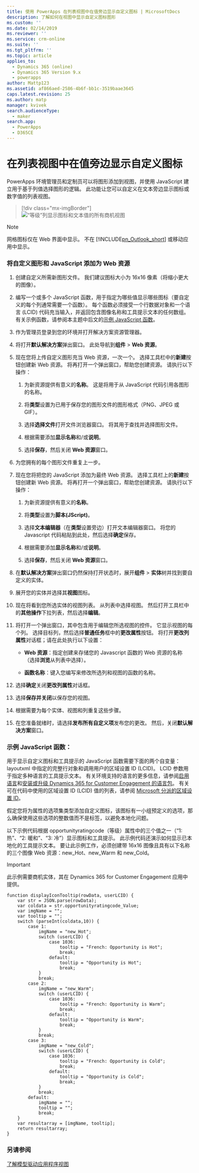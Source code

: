 ```yaml
---
title: 使用 PowerApps 在列表视图中在值旁边显示自定义图标 | MicrosoftDocs
description: 了解如何在视图中显示自定义图标图形
ms.custom: ''
ms.date: 02/14/2019
ms.reviewer: ''
ms.service: crm-online
ms.suite: ''
ms.tgt_pltfrm: ''
ms.topic: article
applies_to:
  - Dynamics 365 (online)
  - Dynamics 365 Version 9.x
  - powerapps
author: Mattp123
ms.assetid: af866aed-2586-4b6f-bb1c-3519baae3645
caps.latest.revision: 25
ms.author: matp
manager: kvivek
search.audienceType:
  - maker
search.app:
  - PowerApps
  - D365CE
---
```

# <a name="display-custom-icons-alongside-values-in-list-views"></a>在列表视图中在值旁边显示自定义图标

<a name="GridIcons"></a>   

 PowerApps 环境管理员和定制员可以将图形添加到视图，并使用 JavaScript 建立用于基于列值选择图形的逻辑。 此功能让您可以自定义在文本旁边显示图标或数字值的列表视图。 

> [!div class="mx-imgBorder"] 
> ![](media/icon-in-opportunity-view.png "“等级”列显示图标和文本值的所有商机视图")
  
> [!NOTE]
>  网格图标仅在 Web 界面中显示。 不在 [!INCLUDE[pn_Outlook_short](../../includes/pn-outlook-short.md)] 或移动应用中显示。  
  
### <a name="add-custom-graphics-and-javascript-as-web-resources"></a>将自定义图形和 JavaScript 添加为 Web 资源  
  
1.  创建自定义所需新图形文件。 我们建议图标大小为 16x16 像素（将缩小更大的图像）。  
  
2.  编写一个或多个 JavaScript 函数，用于指定为哪些值显示哪些图标（要自定义的每个列通常需要一个函数）。 每个函数必须接受一个行数据对象和一个语言 (LCID) 代码充当输入，并返回包含图像名称和工具提示文本的任何数组。 有关示例函数，请参阅本主题中后文的[示例 JavaScript 函数](#SampleJavascript)。  
  
3.  作为管理员登录到您的环境并打开解决方案资源管理器。  
  
4.  将打开**默认解决方案**弹出窗口。 此处导航到**组件** > **Web 资源**。  
  
5.  现在您将上传自定义图形充当 Web 资源，一次一个。 选择工具栏中的**新建**按钮创建新 Web 资源。 将再打开一个弹出窗口，帮助您创建资源。 请执行以下操作：  
  
    1.  为新资源提供有意义的**名称**。 这是将用于从 JavaScript 代码引用各图形的名称。  
  
    2.  将**类型**设置为已用于保存您的图形文件的图形格式（PNG、JPEG 或 GIF）。  
  
    3.  选择**选择文件**打开文件浏览器窗口。 将其用于查找并选择图形文件。  
  
    4.  根据需要添加**显示名称**和/或**说明**。  
  
    5.  选择**保存**，然后关闭 **Web 资源**窗口。  
  
6.  为您拥有的每个图形文件重复上一步。  
  
7.  现在您将把您的 JavaScript 添加为最终 Web 资源。 选择工具栏上的**新建**按钮创建新 Web 资源。 将再打开一个弹出窗口，帮助您创建资源。 请执行以下操作：  
  
    1.  为新资源提供有意义的**名称**。  
  
    2.  将**类型**设置为**脚本(JScript)**。  
  
    3.  选择**文本编辑器**（在**类型**设置旁边）打开文本编辑器窗口。 将您的 Javascript 代码粘贴到此处，然后选择**确定**保存。  
  
    4.  根据需要添加**显示名称**和/或**说明**。  
  
    5.  选择**保存**，然后关闭 **Web 资源**窗口。  
  
8.  在**默认解决方案**弹出窗口仍然保持打开状态时，展开**组件** > **实体**树并找到要自定义的实体。  
  
9. 展开您的实体并选择其**视图**图标。  
  
10. 现在将看到您所选实体的视图列表。 从列表中选择视图。 然后打开工具栏中的**其他操作**下拉列表，然后选择**编辑**。  
  
11. 将打开一个弹出窗口，其中包含用于编辑您所选视图的控件。 它显示视图的每个列。 选择目标列，然后选择**普通任务**框中的**更改属性**按钮。 将打开**更改列属性**对话框；请在此处执行以下设置：  
  
    - **Web 资源**：指定创建来存储您的 Javascript 函数的 Web 资源的名称（选择**浏览**从列表中选择）。  
  
    - **函数名称**：键入您编写来修改所选列和视图的函数的名称。  
  
12. 选择**确定**关闭**更改列属性**对话框。  
  
13. 选择**保存并关闭**以保存您的视图。  
  
14. 根据需要为每个实体、视图和列重复这些步骤。  
  
15. 在您准备就绪时，请选择**发布所有自定义项**发布您的更改。 然后，关闭**默认解决方案**窗口。  
  
<a name="SampleJavascript"></a>   

### <a name="sample-javascript-function"></a>示例 JavaScript 函数：  
 用于显示自定义图标和工具提示的 JavaScript 函数需要下面的两个自变量：layoutxml 中指定的完整行对象和调用用户的区域设置 ID (LCID)。 LCID 参数用于指定多种语言的工具提示文本。 有关环境支持的语言的更多信息，请参阅[启用语言](/dynamics365/customer-engagement/admin/enable-languages)和[安装或升级 Dynamics 365 for Customer Engagement 的语言包](/dynamics365/customer-engagement/on-premises/install-or-upgrade-language-packs)。 有关可在代码中使用的区域设置 ID (LCID) 值的列表，请参阅 [Microsoft 分派的区域设置 ID](https://go.microsoft.com/fwlink/?linkid=829588)。

  
 假定您将为属性的选项集类型添加自定义图标，该图标有一小组预定义的选项，那么确保使用这些选项的整数值而不是标签，以避免本地化问题。  
  
 以下示例代码根据 opportunityratingcode（等级）属性中的三个值之一（“1: 热”、“2: 暖和”、“3: 冷”）显示图标和工具提示。 此示例代码还演示如何显示已本地化的工具提示文本。 要让此示例工作，必须创建带 16x16 图像且具有以下名称的三个图像 Web 资源：new_Hot、new_Warm 和 new_Cold。  

> [!IMPORTANT]
> 此示例需要商机实体，其在 Dynamics 365 for Customer Engagement 应用中提供。
  
```  
function displayIconTooltip(rowData, userLCID) {      
    var str = JSON.parse(rowData);  
    var coldata = str.opportunityratingcode_Value;  
    var imgName = "";  
    var tooltip = "";  
    switch (parseInt(coldata,10)) { 
        case 1:  
            imgName = "new_Hot";  
            switch (userLCID) {  
                case 1036:  
                    tooltip = "French: Opportunity is Hot";  
                    break;  
                default:  
                    tooltip = "Opportunity is Hot";  
                    break;  
            }  
            break;  
        case 2:  
            imgName = "new_Warm";  
            switch (userLCID) {  
                case 1036:  
                    tooltip = "French: Opportunity is Warm";  
                    break;  
                default:  
                    tooltip = "Opportunity is Warm";  
                    break;  
            }  
            break;  
        case 3:  
            imgName = "new_Cold";  
            switch (userLCID) {  
                case 1036:  
                    tooltip = "French: Opportunity is Cold";  
                    break;  
                default:  
                    tooltip = "Opportunity is Cold";  
                    break;  
            }  
            break;  
        default:  
            imgName = "";  
            tooltip = "";  
            break;  
    }  
    var resultarray = [imgName, tooltip];  
    return resultarray;  
}  
```  
  
 <!-- This results in displaying icons with tooltips in the **Rating** column that depend on the value in each row. The result could look like this:  
  
 ![Custom column graphics example](../customize/media/custom-column-graphics-example.png "Custom column graphics example")  -->
 
 ### <a name="see-also"></a>另请参阅
[了解模型驱动应用程序视图](../model-driven-apps/create-edit-views.md)
